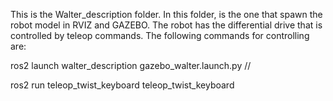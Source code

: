 This is the Walter_description folder. In this folder, is the one that spawn the robot model in RVIZ and GAZEBO. The robot has the differential drive that is controlled by teleop commands.
The following commands for controlling are:


ros2 launch walter_description gazebo_walter.launch.py //


ros2 run teleop_twist_keyboard teleop_twist_keyboard 

